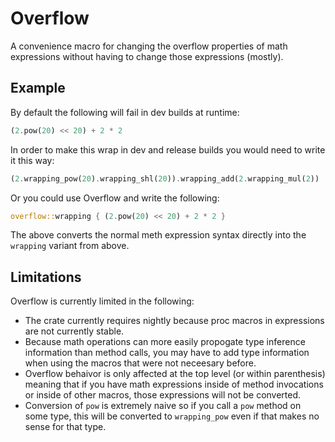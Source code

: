 # Overflow

A convenience macro for changing the overflow properties of math expressions without having to change those expressions (mostly).

## Example

By default the following will fail in dev builds at runtime:

```rust
(2.pow(20) << 20) + 2 * 2
```

In order to make this wrap in dev and release builds you would need to write it this way:

```rust
(2.wrapping_pow(20).wrapping_shl(20)).wrapping_add(2.wrapping_mul(2))
```

Or you could use Overflow and write the following:

```rust
overflow::wrapping { (2.pow(20) << 20) + 2 * 2 }
```

The above converts the normal meth expression syntax directly into the `wrapping` variant from above.

## Limitations

Overflow is currently limited in the following:

* The crate currently requires nightly because proc macros in expressions are not currently stable.
* Because math operations can more easily propogate type inference information than method calls, you may have to add type information when using the macros that were not neceesary before.
* Overflow behaivor is only affected at the top level (or within parenthesis) meaning that if you have math expressions inside of method invocations or inside of other macros, those expressions will not be converted.
* Conversion of `pow` is extremely naive so if you call a `pow` method on some type, this will be converted to `wrapping_pow` even if that makes no sense for that type.
